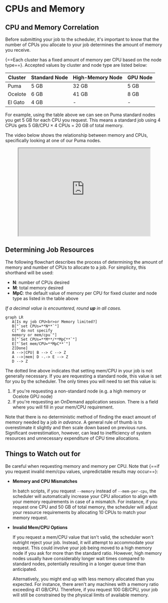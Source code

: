 # CPUs and Memory

## CPU and Memory Correlation

Before submitting your job to the scheduler, it's important to know that the number of CPUs you allocate to your job determines the amount of memory you receive. 

{==Each cluster has a fixed amount of memory per CPU based on the node type==}. Accepted values by cluster and node type are listed below:

|Cluster|Standard Node|High-Memory Node|GPU Node|
|-|-|-|-|
|Puma| 5 GB | 32 GB | 5 GB|
|Ocelote| 6 GB | 41 GB | 8 GB|
|El Gato| 4 GB | - | -|


For example, using the table above we can see on Puma standard nodes you get 5 GB for each CPU you request. This means a standard job using 4 CPUs gets 5 GB/CPU × 4 CPUs = 20 GB of total memory.

The video below shows the relationship between memory and CPUs, specifically looking at one of our Puma nodes. 

<center>
<iframe width="420" height="280" title="HPC core to memory relationship video" src="https://www.youtube.com/embed/_dpbUqZ7rRk" allowfullscreen></iframe>
</center>

## Determining Job Resources

The following flowchart describes the process of determining the amount of memory and number of CPUs to allocate to a job. For simplicity, this shorthand will be used:

- **N**: number of CPUs desired
- **M**: total memory desired
- **MpC**: the default value of memory per CPU for fixed cluster and node type as listed in the table above

_If a decimal value is encountered, round **up** in all cases._ 

``` mermaid
graph LR
   A[Is my job CPU<br>or Memory limited?] 
   B["`set CPUs=**N**`"]
   C["`do not specify
   memory or mem/cpu`"]
   D["`Set CPUs=**M**/**MpC**`"]
   E["`Set mem/CPU=**MpC**`"]
   Z[Done]
   A -->|CPU| B --> C --> Z
   A -->|mem| D -.-> E --> Z
   D --> Z
```

The dotted line above indicates that setting mem/CPU in your job is not generally necessary. If you are requesting a standard node, this value is set for you by the scheduler. The only times you will need to set this value is:

1. If you're requesting a non-standard node (e.g. a high memory or Ocelote GPU node)
2. If you're requesting an OnDemand application session. There is a field where you will fill in your mem/CPU requirement. 

Note that there is no deterministic method of finding the exact amount of memory needed by a job _in advance_. A general rule of thumb is to overestimate it slightly and then scale down based on previous runs. Significant overestimation, however, can lead to inefficiency of system resources and unnecessary expenditure of CPU time allocations. 

## Things to Watch out for

Be careful when requesting memory and memory per CPU. Note that {==if you request invalid mem/cpu values, unpredictable results may occur==}:

- **Memory and CPU Mismatches**

    In batch scripts, if you request `--memory` instead of `--mem-per-cpu`, the scheduler will automatically increase your CPU allocation to align with your memory requirements in case of a mismatch. For instance, if you request one CPU and 50 GB of total memory, the scheduler will adjust your resource requirements by allocating 10 CPUs to match your memory request.

- **Invalid Mem/CPU Options**

    If you request a mem/CPU value that isn't valid, the scheduler won't outright reject your job. Instead, it will attempt to accommodate your request. This could involve your job being moved to a high memory node if you ask for more than the standard ratio. However, high memory nodes usually have considerably longer wait times compared to standard nodes, potentially resulting in a longer queue time than anticipated.
    
    Alternatively, you might end up with less memory allocated than you expected. For instance, there aren't any machines with a memory ratio exceeding 41 GB/CPU. Therefore, if you request 100 GB/CPU, your job will still be constrained by the physical limits of available memory.
